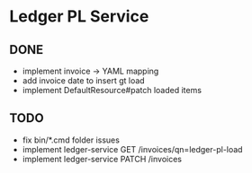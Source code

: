 # Ledger PL Service

## DONE
* implement invoice -> YAML mapping
* add invoice date to insert gt load
* implement DefaultResource#patch loaded items

## TODO
* fix bin/*.cmd folder issues
* implement ledger-service GET /invoices/qn=ledger-pl-load
* implement ledger-service PATCH /invoices
